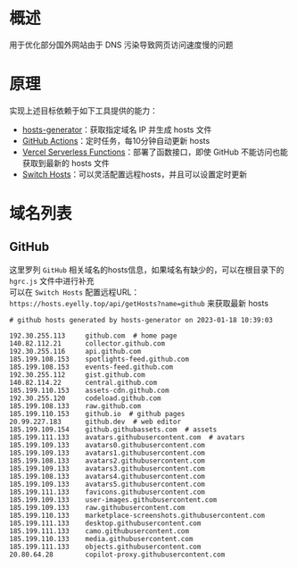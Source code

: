 
# 概述
用于优化部分国外网站由于 DNS 污染导致网页访问速度慢的问题
# 原理
实现上述目标依赖于如下工具提供的能力：
* [hosts-generator](https://github.com/eyelly-wu/hosts-generator)：获取指定域名 IP 并生成 hosts 文件
* [GitHub Actions](https://github.com/features/actions)：定时任务，每10分钟自动更新 hosts
* [Vercel Serverless Functions](https://vercel.com/docs/concepts/functions/serverless-functions)：部署了函数接口，即使 GitHub 不能访问也能获取到最新的 hosts 文件
* [Switch Hosts](https://swh.app/zh)：可以灵活配置远程hosts，并且可以设置定时更新

# 域名列表

## GitHub
这里罗列 `GitHub` 相关域名的hosts信息，如果域名有缺少的，可以在根目录下的 `hgrc.js` 文件中进行补充<br />可以在 `Switch Hosts` 配置远程URL：`https://hosts.eyelly.top/api/getHosts?name=github` 来获取最新 hosts
```text
# github hosts generated by hosts-generator on 2023-01-18 10:39:03

192.30.255.113     github.com  # home page
140.82.112.21      collector.github.com  
192.30.255.116     api.github.com  
185.199.108.153    spotlights-feed.github.com  
185.199.108.153    events-feed.github.com  
192.30.255.112     gist.github.com  
140.82.114.22      central.github.com  
185.199.110.153    assets-cdn.github.com  
192.30.255.120     codeload.github.com  
185.199.108.133    raw.github.com  
185.199.110.153    github.io  # github pages
20.99.227.183      github.dev  # web editor
185.199.109.154    github.githubassets.com  # assets
185.199.111.133    avatars.githubusercontent.com  # avatars
185.199.109.133    avatars0.githubusercontent.com  
185.199.109.133    avatars1.githubusercontent.com  
185.199.108.133    avatars2.githubusercontent.com  
185.199.109.133    avatars3.githubusercontent.com  
185.199.108.133    avatars4.githubusercontent.com  
185.199.109.133    avatars5.githubusercontent.com  
185.199.111.133    favicons.githubusercontent.com  
185.199.109.133    user-images.githubusercontent.com  
185.199.109.133    raw.githubusercontent.com  
185.199.110.133    marketplace-screenshots.githubusercontent.com  
185.199.111.133    desktop.githubusercontent.com  
185.199.111.133    camo.githubusercontent.com  
185.199.110.133    media.githubusercontent.com  
185.199.111.133    objects.githubusercontent.com  
20.80.64.28        copilot-proxy.githubusercontent.com  
```
